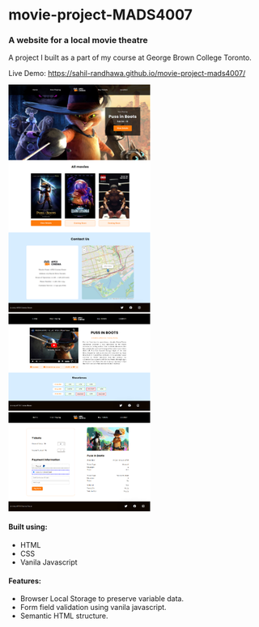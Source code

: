 # movie-project-MADS4007

### A website for a local movie theatre

A project I built as a part of my course at George Brown College Toronto.

Live Demo: https://sahil-randhawa.github.io/movie-project-mads4007/

<img src="./assets/movie-project-mads4007_1.png" alt="Login Screen" width="280" />  <img src="./assets/movie-project-mads4007_2.png" alt="Login Screen" width="280" />  <img src="./assets/movie-project-mads4007_3.png" alt="Login Screen" width="280" />

#### Built using:
- HTML
- CSS
- Vanila Javascript

#### Features:
- Browser Local Storage to preserve variable data.
- Form field validation using vanila javascript.
- Semantic HTML structure.
